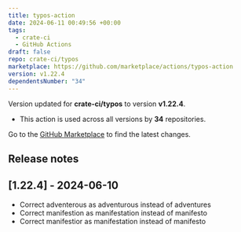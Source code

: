 ```yaml
---
title: typos-action
date: 2024-06-11 00:49:56 +00:00
tags:
  - crate-ci
  - GitHub Actions
draft: false
repo: crate-ci/typos
marketplace: https://github.com/marketplace/actions/typos-action
version: v1.22.4
dependentsNumber: "34"
---
```



Version updated for **crate-ci/typos** to version **v1.22.4**.
- This action is used across all versions by **34** repositories.

Go to the [GitHub Marketplace](https://github.com/marketplace/actions/typos-action) to find the latest changes.

## Release notes

## [1.22.4] - 2024-06-10

- Correct adventerous as adventurous instead of adventures
- Correct manifestion as manifestation instead of manifesto
- Correct manifestior as manifestation instead of manifesto
